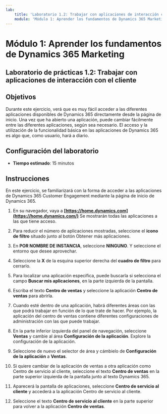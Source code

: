 ```yaml
---
lab:
    title: 'Laboratorio 1.2: Trabajar con aplicaciones de interacción con el cliente'
    module: 'Módulo 1: Aprender los fundamentos de Dynamics 365 Marketing'
---
```


Módulo 1: Aprender los fundamentos de Dynamics 365 Marketing
========================

## Laboratorio de prácticas 1.2: Trabajar con aplicaciones de interacción con el cliente 

## Objetivos

Durante este ejercicio, verá que es muy fácil acceder a las diferentes aplicaciones disponibles de Dynamics 365 directamente desde la página de inicio. Una vez que ha abierto una aplicación, puede cambiar fácilmente entre las diferentes aplicaciones, según sea necesario. El acceso y la utilización de la funcionalidad básica en las aplicaciones de Dynamics 365 es algo que, como usuario, hará a diario.


## Configuración del laboratorio

  - **Tiempo estimado**: 15 minutos

## Instrucciones

En este ejercicio, se familiarizará con la forma de acceder a las aplicaciones de Dynamics 365 Customer Engagement mediante la página de inicio de Dynamics 365. 

1. En su navegador, vaya a **[https://home.dynamics.com](https://home.dynamics.com/)** Se mostrarán todas las aplicaciones a las que tiene acceso. 

2. Para reducir el número de aplicaciones mostradas, seleccione el **icono de filtro** situado junto al botón Obtener más aplicaciones. 

3. En **POR NOMBRE DE INSTANCIA**, seleccione **NINGUNO**. Y seleccione el entorno que desee aprovechar. 

4. Seleccione la **X** de la esquina superior derecha del **cuadro de filtro** para cerrarlo. 

5. Para localizar una aplicación específica, puede buscarla si selecciona el campo **Buscar mis aplicaciones**, en la parte izquierda de la pantalla. 

6. Escriba el texto **Centro de ventas** y seleccione la aplicación **Centro de ventas** para abrirla. 

7. Cuando esté dentro de una aplicación, habrá diferentes áreas con las que podrá trabajar en función de lo que trate de hacer. Por ejemplo, la aplicación del centro de ventas contiene diferentes configuraciones de administración con las que puede trabajar. 

8. En la parte inferior izquierda del panel de navegación, seleccione **Ventas** y cambie al área **Configuración de la aplicación**. Explore la configuración de la aplicación.

9. Seleccione de nuevo el selector de área y cámbielo de **Configuración de la aplicación** a **Ventas**.

10. Si quiere cambiar de la aplicación de ventas a otra aplicación como Centro de servicio al cliente, seleccione el texto **Centro de ventas** en la parte superior izquierda de la pantalla junto al texto Dynamics 365. 

11. Aparecerá la pantalla de aplicaciones, seleccione **Centro de servicio al cliente** y accederá a la aplicación Centro de servicio al cliente. 

12. Seleccione el texto **Centro de servicio al cliente** en la parte superior para volver a la aplicación **Centro de ventas**. 
